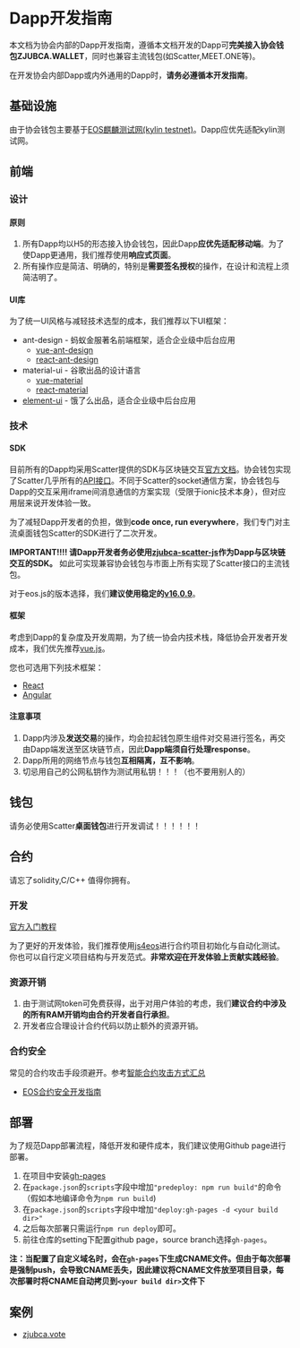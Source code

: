 # Dapp开发指南
本文档为协会内部的Dapp开发指南，遵循本文档开发的Dapp可**完美接入协会钱包ZJUBCA.WALLET**，同时也兼容主流钱包(如Scatter,MEET.ONE等)。

在开发协会内部Dapp或内外通用的Dapp时，**请务必遵循本开发指南**。

## 基础设施
由于协会钱包主要基于[EOS麒麟测试网(kylin testnet)](https://github.com/cryptokylin/CryptoKylin-Testnet/blob/master/README_CN.md)。Dapp应优先适配kylin测试网。

## 前端
### 设计
#### 原则
1. 所有Dapp均以H5的形态接入协会钱包，因此Dapp**应优先适配移动端**。为了使Dapp更通用，我们推荐使用**响应式页面**。
2. 所有操作应是简洁、明确的，特别是**需要签名授权**的操作，在设计和流程上须简洁明了。

#### UI库
为了统一UI风格与减轻技术选型的成本，我们推荐以下UI框架：
- ant-design - 蚂蚁金服著名前端框架，适合企业级中后台应用
  - [vue-ant-design](https://vue.ant.design/docs/vue/introduce-cn/)
  - [react-ant-design](https://ant.design/index-cn) 
- material-ui - 谷歌出品的设计语言
  - [vue-material](https://vuematerial.io)
  - [react-material](https://material-ui.com)
- [element-ui](https://element.eleme.io/) - 饿了么出品，适合企业级中后台应用

### 技术
#### SDK
目前所有的Dapp均采用Scatter提供的SDK与区块链交互[官方文档](https://get-scatter.com/docs/getting-started)。协会钱包实现了Scatter几乎所有的[API接口](https://github.com/Blockchain-zju/zjubca.wallet#scatter-api-support-scatterjs)。不同于Scatter的socket通信方案，协会钱包与Dapp的交互采用iframe间消息通信的方案实现（受限于ionic技术本身），但对应用层来说开发体验一致。

为了减轻Dapp开发者的负担，做到**code once, run everywhere**，我们专门对主流桌面钱包Scatter的SDK进行了二次开发。

**IMPORTANT!!!! 请Dapp开发者务必使用[zjubca-scatter-js](https://github.com/Blockchain-zju/zjubca-scatter-js)作为Dapp与区块链交互的SDK。** 如此可实现兼容协会钱包与市面上所有实现了Scatter接口的主流钱包。

对于eos.js的版本选择，我们**建议使用稳定的[v16.0.9](https://github.com/EOSIO/eosjs/tree/v16.0.9)**。

#### 框架
考虑到Dapp的复杂度及开发周期，为了统一协会内技术栈，降低协会开发者开发成本，我们优先推荐[vue.js](https://cn.vuejs.org/)。

您也可选用下列技术框架：

- [React](https://reactjs.org/)
- [Angular](https://angular.io/)

#### 注意事项
1. Dapp内涉及**发送交易**的操作，均会拉起钱包原生组件对交易进行签名，再交由Dapp端发送至区块链节点，因此**Dapp端须自行处理response**。
2. Dapp所用的网络节点与钱包**互相隔离，互不影响**。
3. 切忌用自己的公网私钥作为测试用私钥！！！（也不要用别人的）

## 钱包
请务必使用Scatter**桌面钱包**进行开发调试！！！！！！

## 合约
请忘了solidity,C/C++ 值得你拥有。

### 开发
[官方入门教程](https://developers.eos.io/eosio-home/docs)

为了更好的开发体验，我们推荐使用[js4eos](https://github.com/itleaks/js4eos/blob/master/README_zh.md)进行合约项目初始化与自动化测试。你也可以自行定义项目结构与开发范式。**非常欢迎在开发体验上贡献实践经验**。

### 资源开销
1. 由于测试网token可免费获得，出于对用户体验的考虑，我们**建议合约中涉及的所有RAM开销均由合约开发者自行承担**。
2. 开发者应合理设计合约代码以防止额外的资源开销。

### 合约安全
常见的合约攻击手段须避开。参考[智能合约攻击方式汇总](https://mp.weixin.qq.com/s?__biz=MzU1NDc3NDI5MQ==&mid=2247484619&idx=1&sn=1b3c2817487b52e5c68c06fbade72bb8&chksm=fbdf3eb7cca8b7a17daefa6ca01700a2df9afc0c0b697693f93d8194d4c6077b0ba0ab1b0a45&mpshare=1&scene=1&srcid=1110ESYf047WrCIqSVs1hRk7#rd)

- [EOS合约安全开发指南](https://github.com/slowmist/eos-smart-contract-security-best-practices)

## 部署
为了规范Dapp部署流程，降低开发和硬件成本，我们建议使用Github page进行部署。

1. 在项目中安装[gh-pages](https://github.com/tschaub/gh-pages)
2. 在`package.json`的`scripts`字段中增加`"predeploy: npm run build"`的命令（假如本地编译命令为`npm run build`)
3. 在`package.json`的`scripts`字段中增加`"deploy:gh-pages -d <your build dir>"`
4. 之后每次部署只需运行`npm run deploy`即可。
5. 前往仓库的setting下配置github page，source branch选择`gh-pages`。

**注：当配置了自定义域名时，会在`gh-pages`下生成CNAME文件。但由于每次部署是强制push，会导致CNAME丢失，因此建议将CNAME文件放至项目目录，每次部署时将CNAME自动拷贝到`<your build dir>`文件下**

## 案例
- [zjubca.vote](https://github.com/Blockchain-zju/zjubca.vote)

